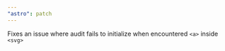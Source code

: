 ```yaml
---
"astro": patch
---
```


Fixes an issue where audit fails to initialize when encountered `<a>` inside `<svg>`
